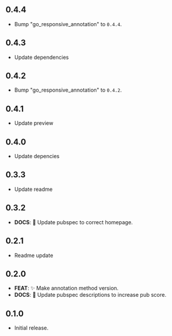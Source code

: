 ## 0.4.4

 - Bump "go_responsive_annotation" to `0.4.4`.

## 0.4.3

 - Update dependencies

## 0.4.2

 - Bump "go_responsive_annotation" to `0.4.2`.

## 0.4.1

 - Update preview

## 0.4.0

 - Update depencies

## 0.3.3

 - Update readme

## 0.3.2

 - **DOCS**: :memo: Update pubspec to correct homepage.

## 0.2.1

 - Readme update

## 0.2.0

 - **FEAT**: :sparkles: Make annotation method version.
 - **DOCS**: :memo: Update pubspec descriptions to increase pub score.

## 0.1.0

* Initial release.
